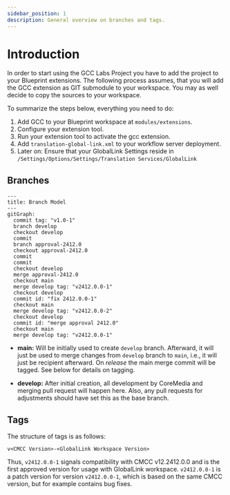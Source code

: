 ```yaml
---
sidebar_position: 1
description: General overview on branches and tags.
---
```


# Introduction

In order to start using the GCC Labs Project you have to add the project to
your Blueprint extensions. The following process assumes, that you will add the
GCC extension as GIT submodule to your workspace. You may as well decide to copy
the sources to your workspace.

To summarize the steps below, everything you need to do:

1. Add GCC to your Blueprint workspace at `modules/extensions`.
2. Configure your extension tool.
3. Run your extension tool to activate the gcc extension.
4. Add `translation-global-link.xml` to your workflow server deployment.
5. Later on: Ensure that your GlobalLink Settings reside in
    `/Settings/Options/Settings/Translation Services/GlobalLink`

## Branches

```mermaid
---
title: Branch Model
---
gitGraph:
  commit tag: "v1.0-1"
  branch develop
  checkout develop
  commit
  branch approval-2412.0
  checkout approval-2412.0
  commit
  commit
  checkout develop
  merge approval-2412.0
  checkout main
  merge develop tag: "v2412.0.0-1"
  checkout develop
  commit id: "fix 2412.0.0-1"
  checkout main
  merge develop tag: "v2412.0.0-2"
  checkout develop
  commit id: "merge approval 2412.0"
  checkout main
  merge develop tag: "v2412.0.0-1"
```

* **main:** Will be initially used to create `develop` branch. Afterward, it
  will just be used to merge changes from `develop` branch to `main`, i.e., it
  will just be recipient afterward. On _release_ the main merge commit will be
  tagged. See below for details on tagging.

* **develop:** After initial creation, all development by CoreMedia and merging
  pull request will happen here. Also, any pull requests for adjustments should
  have set this as the base branch.

## Tags

The structure of tags is as follows:

```text
v<CMCC Version>-<GlobalLink Workspace Version>
```

Thus, `v2412.0.0-1` signals compatibility with CMCC v12.2412.0.0 and is the
first approved version for usage with GlobalLink workspace. `v2412.0.0-1` is a
patch version for version `v2412.0.0-1`, which is based on the same CMCC
version, but for example contains bug fixes.
